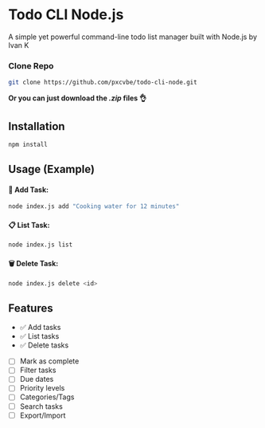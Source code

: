 # Todo CLI Node.js

A simple yet powerful command-line todo list manager built with Node.js by Ivan K

### Clone Repo
```bash
git clone https://github.com/pxcvbe/todo-cli-node.git
```
**Or you can just download the _.zip_ files 👌**

## Installation
```bash
npm install
```

## Usage (Example)
#### 🚀 Add Task:
```bash
node index.js add "Cooking water for 12 minutes"
```
#### 📋 List Task:
```bash
node index.js list
```
#### 🗑️ Delete Task:
```bash
node index.js delete <id>
```

## Features
- ✅ Add tasks
- ✅ List tasks
- ✅ Delete tasks
- [ ] Mark as complete
- [ ] Filter tasks
- [ ] Due dates
- [ ] Priority levels
- [ ] Categories/Tags
- [ ] Search tasks
- [ ] Export/Import